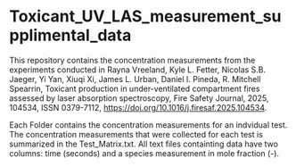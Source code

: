 # Toxicant_UV_LAS_measurement_supplimental_data
This repository contains the concentration measurements from the experiments conducted in 
Rayna Vreeland, Kyle L. Fetter, Nicolas S.B. Jaeger, Yi Yan, Xiuqi Xi, James L. Urban, Daniel I. Pineda, R. Mitchell Spearrin,
Toxicant production in under-ventilated compartment fires assessed by laser absorption spectroscopy,
Fire Safety Journal,
2025,
104534,
ISSN 0379-7112,
https://doi.org/10.1016/j.firesaf.2025.104534.

Each Folder contains the concentration measurements for an indvidual test. The concentration measurements that were collected for each test is summarized in the Test_Matrix.txt. All text files containting data have two columns: time (seconds) and a species measurement in mole fraction (-).  
